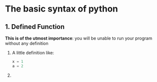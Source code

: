 # The basic syntax of python
## 1. Defined Function
**This is of the utmost importance**: you will be unable to run your program without any definition
1. A little definition like:
   ```python
   x = 1
   a = 2
   ```
2.      
